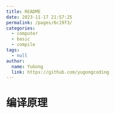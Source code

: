 ```yaml
---
title: README
date: 2023-11-17 21:57:25
permalink: /pages/6c19f3/
categories:
  - computer
  - basic
  - compile
tags:
  - null
author:
  name: YuGong
  link: https://github.com/yugongcoding
---
```

# 编译原理
